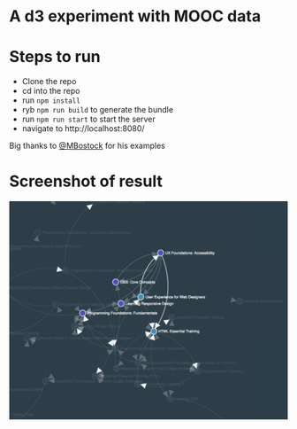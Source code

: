 # A d3 experiment with MOOC data

# Steps to run
- Clone the repo
- cd into the repo 
- run `npm install`
- ryb `npm run build` to generate the bundle
- run `npm run start` to start the server
- navigate to http://localhost:8080/

Big thanks to [@MBostock](https://github.com/mbostock) for his examples

# Screenshot of result
![Alt text](./Knowledge-Graph.png)
